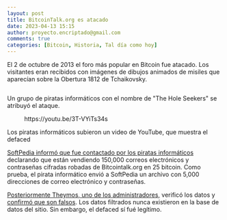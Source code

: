 ```yaml
---
layout: post
title: BitcoinTalk.org es atacado
date: 2023-04-13 15:15
author: proyecto.encriptado@gmail.com
comments: true
categories: [Bitcoin, Historia, Tal día como hoy]
---
```

<!-- wp:paragraph {"style":{"elements":{"link":{"color":{"text":"#0745e3"}}}}} -->
<p class="has-link-color">El 2 de octubre de 2013 el foro más popular en Bitcoin fue atacado. Los visitantes eran recibidos con imágenes de dibujos animados de misiles que aparecían sobre la Obertura 1812 de Tchaikovsky.</p>
<!-- /wp:paragraph -->

<!-- wp:image {"id":710,"sizeSlug":"full","linkDestination":"none"} -->
<figure class="wp-block-image size-full"><img src="https://proyectobitcoin.com/wp-content/uploads/2023/04/2-de-octubre-1a.png" alt="" class="wp-image-710"/></figure>
<!-- /wp:image -->

<!-- wp:paragraph {"style":{"elements":{"link":{"color":{"text":"#0745e3"}}}}} -->
<p class="has-link-color">Un grupo de piratas informáticos con el nombre de "The Hole Seekers" se atribuyó el ataque.</p>
<!-- /wp:paragraph -->

<!-- wp:embed {"url":"https://youtu.be/3T-VYiTs34s","type":"video","providerNameSlug":"youtube","responsive":true,"align":"center","className":"wp-embed-aspect-4-3 wp-has-aspect-ratio"} -->
<figure class="wp-block-embed aligncenter is-type-video is-provider-youtube wp-block-embed-youtube wp-embed-aspect-4-3 wp-has-aspect-ratio"><div class="wp-block-embed__wrapper">
https://youtu.be/3T-VYiTs34s
</div></figure>
<!-- /wp:embed -->

<!-- wp:paragraph {"style":{"elements":{"link":{"color":{"text":"#0745e3"}}}}} -->
<p class="has-link-color">Los piratas informáticos subieron un video de YouTube, que muestra el defaced&nbsp;</p>
<!-- /wp:paragraph -->

<!-- wp:paragraph {"style":{"elements":{"link":{"color":{"text":"#0745e3"}}}}} -->
<p class="has-link-color"><a href="https://arstechnica.com/information-technology/2013/10/bitcoin-talk-forum-hacked-hours-after-making-cameo-in-silk-road-takedown/">SoftPedia informó que fue contactado por los piratas informáticos </a>declarando que están vendiendo 150,000 correos electrónicos y contraseñas cifradas robadas de Bitcointalk.org en 25 bitcoin. Como prueba, el pirata informático envió a SoftPedia un archivo con 5,000 direcciones de correo electrónico y contraseñas.</p>
<!-- /wp:paragraph -->

<!-- wp:paragraph {"style":{"elements":{"link":{"color":{"text":"#0745e3"}}}}} -->
<p class="has-link-color"><a href="https://www.hackread.com/bitcointalk-hacked-email-for-sale/">Posteriormente Theymos, uno de los administradores,</a> verificó los datos y <a href="https://www.reddit.com/r/Bitcoin/comments/1nmdq4/bitcointalk_hacked/">confirmó que son falsos</a>. Los datos filtrados nunca existieron en la base de datos del sitio. Sin embargo, el defaced sí fué legítimo.</p>
<!-- /wp:paragraph -->
